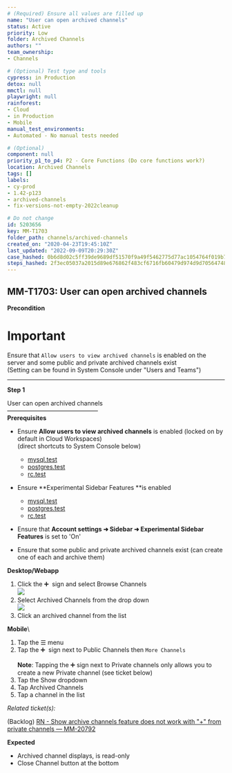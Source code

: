 ```yaml
---
# (Required) Ensure all values are filled up
name: "User can open archived channels"
status: Active
priority: Low
folder: Archived Channels
authors: ""
team_ownership: 
- Channels

# (Optional) Test type and tools
cypress: in Production
detox: null
mmctl: null
playwright: null
rainforest: 
- Cloud
- in Production
- Mobile
manual_test_environments: 
- Automated - No manual tests needed

# (Optional)
component: null
priority_p1_to_p4: P2 - Core Functions (Do core functions work?)
location: Archived Channels
tags: []
labels: 
- cy-prod
- 1.42-p123
- archived-channels
- fix-versions-not-empty-2022cleanup

# Do not change
id: 5203656
key: MM-T1703
folder_path: channels/archived-channels
created_on: "2020-04-23T19:45:10Z"
last_updated: "2022-09-09T20:29:30Z"
case_hashed: 0b6d8d02c5ff39de9689df51570f9a49f5462775d77ac1054764f019b771d4564f2bc5dd2d7513330b41e501ab9dc3fb
steps_hashed: 2f3ec05037a2015d89e676862f483cf6716fb60479d974d9d70564748ec01678de00aa80272eee5522428ae516f8d713
---
```


## MM-T1703: User can open archived channels

**Precondition**

# Important

Ensure that `Allow users to view archived channels` is enabled on the server and some public and private archived channels exist\
(Setting can be found in System Console under "Users and Teams")

---

**Step 1**

User can open archived channels\
––––––––––––––––––––––––––––––\
**Prerequisites**

- Ensure **Allow users to view archived channels** is enabled (locked on by default in Cloud Workspaces)\
  (direct shortcuts to System Console below)

  - [mysql.test](https://mysql.test/admin_console/site_config/users_and_teams)
  - [postgres.test](https://postgres.test/admin_console/site_config/users_and_teams%60)
  - [rc.test](https://rc.test/admin_console/site_config/users_and_teams)

- Ensure \*\*Experimental Sidebar Features \*\*is enabled

  - [mysql.test](https://mysql.test/https://rc.test/admin_console/experimental/features)
  - [postgres.test](https://postgres.test/https://rc.test/admin_console/experimental/features)
  - [rc.test](https://rc.test/admin_console/experimental/features)

- Ensure that **Account settings ➜ Sidebar ➜ Experimental Sidebar Features** is set to 'On'

- Ensure that some public and private archived channels exist (can create one of each and archive them)

**Desktop/Webapp**

1. Click the ➕  sign and select Browse Channels
   \
   ![](https://smartbear-tm4j-prod-us-west-2-attachment-rich-text.s3.us-west-2.amazonaws.com/embedded-f3277290f945470c4add5d21ef3dc7ca7b74388fc7152bfb6b99ae58c66a95a8-1597362167715-1597362167715.png)
2. Select Archived Channels from the drop down
   \
   ![](https://smartbear-tm4j-prod-us-west-2-attachment-rich-text.s3.us-west-2.amazonaws.com/embedded-f3277290f945470c4add5d21ef3dc7ca7b74388fc7152bfb6b99ae58c66a95a8-1597362307263-1597362307263.png)
3. Click an archived channel from the list

**Mobile**\\

1. Tap the ☰ menu 
2. Tap the ➕  sign next to Public Channels then `More Channels`
   \
   \
   **Note**: Tapping the ➕ sign next to Private channels only allows you to create a new Private channel (see ticket below)
3. Tap the Show dropdown
4. Tap Archived Channels
5. Tap a channel in the list

_Related ticket(s):_

(Backlog) [RN - Show archive channels feature does not work with "+" from private channels — MM-20792](https://mattermost.atlassian.net/browse/MM-20792)

**Expected**

- Archived channel displays, is read-only
- Close Channel button at the bottom
